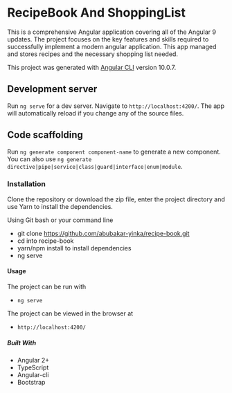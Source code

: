 # RecipeBook And ShoppingList
This is a comprehensive Angular application covering all of the Angular 9 updates. The project focuses on the key features and skills required to successfully implement a modern angular application.
This app managed and stores recipes and the necessary shopping list needed.

This project was generated with [Angular CLI](https://github.com/angular/angular-cli) version 10.0.7.

## Development server

Run `ng serve` for a dev server. Navigate to `http://localhost:4200/`. The app will automatically reload if you change any of the source files.

## Code scaffolding

Run `ng generate component component-name` to generate a new component. You can also use `ng generate directive|pipe|service|class|guard|interface|enum|module`.

### Installation
Clone the repository or download the zip file, enter the project directory and use Yarn to install the dependencies.

Using Git bash or your command line
- git clone https://github.com/abubakar-yinka/recipe-book.git
- cd into recipe-book
- yarn/npm install to install dependencies
- ng serve

#### Usage
The project can be run with
- `ng serve`

The project can be viewed in the browser at
- `http://localhost:4200/`

##### Built With
- Angular 2+
- TypeScript
- Angular-cli
- Bootstrap